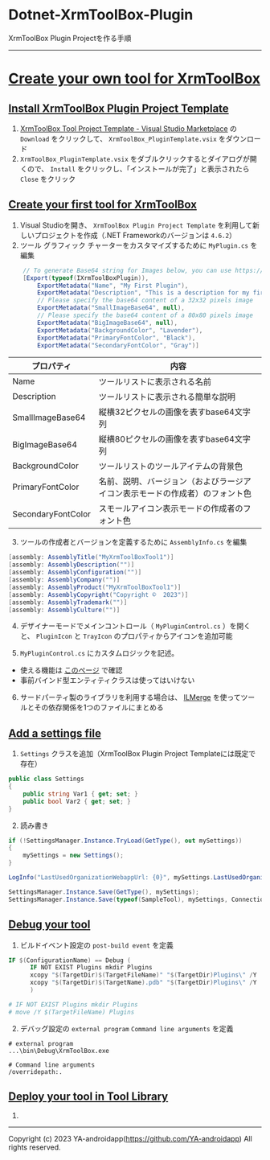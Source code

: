 # Dotnet-XrmToolBox-Plugin

XrmToolBox Plugin Projectを作る手順

---

# [Create your own tool for XrmToolBox](https://www.xrmtoolbox.com/documentation/for-developers/create-your-own-plugin-for-xrmtoolbox/)

## [Install XrmToolBox Plugin Project Template](https://www.xrmtoolbox.com/documentation/for-developers/install-xrmtoolbox-plugin-project-template/)

1. [XrmToolBox Tool Project Template - Visual Studio Marketplace](https://marketplace.visualstudio.com/items?itemName=TanguyTMVPCRM.XrmToolBoxPluginProjectTemplate-19499) の `Download` をクリックして、 `XrmToolBox_PluginTemplate.vsix` をダウンロード
2. `XrmToolBox_PluginTemplate.vsix` をダブルクリックするとダイアログが開くので、 `Install` をクリックし、「インストールが完了」と表示されたら `Close` をクリック

## [Create your first tool for XrmToolBox](https://www.xrmtoolbox.com/documentation/for-developers/create-your-own-plugin-for-xrmtoolbox/#create)

1. Visual Studioを開き、 `XrmToolBox Plugin Project Template` を利用して新しいプロジェクトを作成（.NET Frameworkのバージョンは `4.6.2`）
2. ツール グラフィック チャーターをカスタマイズするために `MyPlugin.cs` を編集

```cs
    // To generate Base64 string for Images below, you can use https://www.base64-image.de/
    [Export(typeof(IXrmToolBoxPlugin)),
        ExportMetadata("Name", "My First Plugin"),
        ExportMetadata("Description", "This is a description for my first plugin"),
        // Please specify the base64 content of a 32x32 pixels image
        ExportMetadata("SmallImageBase64", null),
        // Please specify the base64 content of a 80x80 pixels image
        ExportMetadata("BigImageBase64", null),
        ExportMetadata("BackgroundColor", "Lavender"),
        ExportMetadata("PrimaryFontColor", "Black"),
        ExportMetadata("SecondaryFontColor", "Gray")]
```

| プロパティ         | 内容                                                                         |
| ------------------ | ---------------------------------------------------------------------------- |
| Name               | ツールリストに表示される名前                                                 |
| Description        | ツールリストに表示される簡単な説明                                           |
| SmallImageBase64   | 縦横32ピクセルの画像を表すbase64文字列                                       |
| BigImageBase64     | 縦横80ピクセルの画像を表すbase64文字列                                       |
| BackgroundColor    | ツールリストのツールアイテムの背景色                                         |
| PrimaryFontColor   | 名前、説明、バージョン（およびラージアイコン表示モードの作成者）のフォント色 |
| SecondaryFontColor | スモールアイコン表示モードの作成者のフォント色                               |

3. ツールの作成者とバージョンを定義するために `AssemblyInfo.cs` を編集

```cs
[assembly: AssemblyTitle("MyXrmToolBoxTool1")]
[assembly: AssemblyDescription("")]
[assembly: AssemblyConfiguration("")]
[assembly: AssemblyCompany("")]
[assembly: AssemblyProduct("MyXrmToolBoxTool1")]
[assembly: AssemblyCopyright("Copyright ©  2023")]
[assembly: AssemblyTrademark("")]
[assembly: AssemblyCulture("")]
```

4. デザイナーモードでメインコントロール（ `MyPluginControl.cs` ）を開くと、 `PluginIcon` と `TrayIcon` のプロパティからアイコンを追加可能

5. `MyPluginControl.cs` にカスタムロジックを記述。
  - 使える機能は [このページ](https://www.xrmtoolbox.com/documentation/for-developers/plugincontrolbase-base-class/) で確認
  - 事前バインド型エンティティクラスは使ってはいけない

6. サードパーティ製のライブラリを利用する場合は、 [ILMerge](https://www.nuget.org/packages/MSBuild.ILMerge.Task/) を使ってツールとその依存関係を1つのファイルにまとめる

## [Add a settings file](https://www.xrmtoolbox.com/documentation/for-developers/add-a-settings-file/)

1. `Settings` クラスを追加（XrmToolBox Plugin Project Templateには既定で存在）

```cs
public class Settings
{
    public string Var1 { get; set; }
    public bool Var2 { get; set; }
}
```

2. 読み書き

```cs
if (!SettingsManager.Instance.TryLoad(GetType(), out mySettings))
{
    mySettings = new Settings();
}

LogInfo("LastUsedOrganizationWebappUrl: {0}", mySettings.LastUsedOrganizationWebappUrl);

SettingsManager.Instance.Save(GetType(), mySettings);
SettingsManager.Instance.Save(typeof(SampleTool), mySettings, ConnectionDetail.ConnectionId.ToString());
```

## [Debug your tool](https://www.xrmtoolbox.com/documentation/for-developers/debug/)

1. ビルドイベント設定の `post-build event` を定義

```powershell
IF $(ConfigurationName) == Debug (
      IF NOT EXIST Plugins mkdir Plugins
      xcopy "$(TargetDir)$(TargetFileName)" "$(TargetDir)Plugins\" /Y
      xcopy "$(TargetDir)$(TargetName).pdb" "$(TargetDir)Plugins\" /Y
      )

# IF NOT EXIST Plugins mkdir Plugins
# move /Y $(TargetFileName) Plugins
```

2. デバッグ設定の `external program` `Command line arguments` を定義

```
# external program
...\bin\Debug\XrmToolBox.exe

# Command line arguments
/overridepath:.
```

## [Deploy your tool in Tool Library](https://www.xrmtoolbox.com/documentation/for-developers/deploy-your-plugin-in-plugins-store/)

1.

---

Copyright (c) 2023 YA-androidapp(https://github.com/YA-androidapp) All rights reserved.

